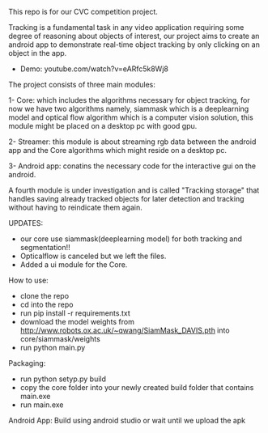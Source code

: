 This repo is for our CVC competition project.

Tracking is a fundamental task in any video application requiring some degree of reasoning about objects of interest, our project aims to create an android app to demonstrate real-time object tracking by only clicking on an object in the app.

- Demo: youtube.com/watch?v=eARfc5k8Wj8

The project consists of three main modules:

1- Core: which includes the algorithms necessary for object tracking, for now we have two algorithms namely, siammask which is a deeplearning model and optical flow algorithm which is a computer vision solution, this module might be placed on a desktop pc with good gpu.

2- Streamer: this module is about streaming rgb data between the android app and the Core algorithms which might reside on a desktop pc.

3- Android app: conatins the necessary code for the interactive gui on the android.

A fourth module is under investigation and is called "Tracking storage" that handles saving already tracked objects for later detection and tracking without having to reindicate them again.


UPDATES:
- our core use siammask(deeplearning model) for both tracking and segmentation!!
- Opticalflow is canceled but we left the files.
- Added a ui module for the Core.

How to use:
- clone the repo
- cd into the repo
- run   pip install -r requirements.txt
- download the model weights from http://www.robots.ox.ac.uk/~qwang/SiamMask_DAVIS.pth into core/siammask/weights
- run   python main.py

Packaging:
- run python setyp.py build
- copy the core folder into your newly created build folder that contains main.exe
- run main.exe

Android App:
Build using android studio or wait until we upload the apk
